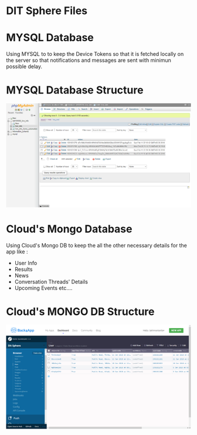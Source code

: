 # DIT Sphere Files

<h1>MYSQL Database</h1>
Using MYSQL to to keep the Device Tokens so that it is fetched locally on the server so that notifications and messages are sent with minimun possible delay.

<h1>MYSQL Database Structure</h1>
<img src = "db_structure.png" width = "1000">

<h1>Cloud's Mongo Database</h1>
Using Cloud's Mongo DB to keep the all the other necessary details for the app like : 
<ul>
  <li>User Info</li>
  <li>Results</li>
  <li>News</li>
  <li>Conversation Threads' Details</li>
  <li>Upcoming Events etc....</li>
</ul>

<h1>Cloud's MONGO DB Structure</h1>
<img src = "cloud_db_structure.png" width = "1000">
